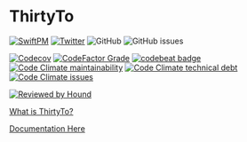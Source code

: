 # ThirtyTo

[![SwiftPM](https://img.shields.io/badge/SPM-Linux%20%7C%20iOS%20%7C%20macOS%20%7C%20watchOS%20%7C%20tvOS-success?logo=swift)](https://swift.org)
[![Twitter](https://img.shields.io/badge/twitter-@brightdigit-blue.svg?style=flat)](http://twitter.com/brightdigit)
![GitHub](https://img.shields.io/github/license/brightdigit/ThirtyTo)
![GitHub issues](https://img.shields.io/github/issues/brightdigit/ThirtyTo)



[![Codecov](https://img.shields.io/codecov/c/github/brightdigit/ThirtyTo)](https://codecov.io/gh/brightdigit/ThirtyTo)
[![CodeFactor Grade](https://img.shields.io/codefactor/grade/github/brightdigit/ThirtyTo)](https://www.codefactor.io/repository/github/brightdigit/ThirtyTo)
[![codebeat badge](https://codebeat.co/badges/4f86fb90-f8de-40c5-ab63-e6069cde5002)](https://codebeat.co/projects/github-com-brightdigit-ThirtyTo-master)
[![Code Climate maintainability](https://img.shields.io/codeclimate/maintainability/brightdigit/ThirtyTo)](https://codeclimate.com/github/brightdigit/ThirtyTo)
[![Code Climate technical debt](https://img.shields.io/codeclimate/tech-debt/brightdigit/ThirtyTo?label=debt)](https://codeclimate.com/github/brightdigit/ThirtyTo)
[![Code Climate issues](https://img.shields.io/codeclimate/issues/brightdigit/ThirtyTo)](https://codeclimate.com/github/brightdigit/ThirtyTo)

[![Reviewed by Hound](https://img.shields.io/badge/Reviewed_by-Hound-8E64B0.svg)](https://houndci.com)

[What is ThirtyTo?](https://www.crockford.com/base32.html)

[Documentation Here](/docs/README.md)
